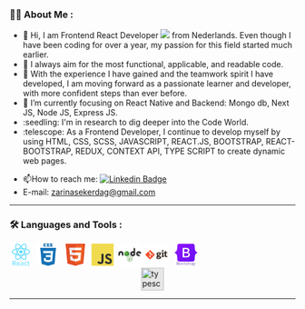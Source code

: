 ### :woman_technologist: About Me :
<ul>
  <li> 👋 Hi, I am Frontend React Developer <img src="https://media.giphy.com/media/WUlplcMpOCEmTGBtBW/giphy.gif"           
      width="30"> from Nederlands. Even though I have been coding for over a year, my passion for this field started much 
      earlier.</li>
  <li>👀 I always aim for the most functional, applicable, and readable code.</li>
  <li>🌱 With the experience I have gained and the teamwork spirit I have developed, I am moving forward as a passionate           learner and developer, with more confident steps than ever before.</li>
  <li>💞️ I’m currently focusing on React Native and Backend: Mongo db, Next JS, Node JS, Express JS.</li>
   <li>:seedling: I'm in research to dig deeper into the Code World.</li>
  <li>:telescope: As a Frontend Developer, I continue to develop myself by using HTML, CSS, SCSS, JAVASCRIPT, REACT.JS, 
       BOOTSTRAP, REACT-BOOTSTRAP, REDUX, CONTEXT API, TYPE SCRIPT to create dynamic web pages.</li>
</ul>

- :mailbox:How to reach me: [![Linkedin Badge](https://img.shields.io/badge/-Linkedin-blue?style=flat&logo=Linkedin&logoColor=white)](https://www.linkedin.com/in/zarina-sekerdag-178232235/)
- E-mail: zarinasekerdag@gmail.com

---

### :hammer_and_wrench: Languages and Tools :
<div>
  <img src="https://github.com/devicons/devicon/blob/master/icons/react/react-original-wordmark.svg" title="React" alt="React" width="40" height="40"/>&nbsp;
  <img src="https://github.com/devicons/devicon/blob/master/icons/css3/css3-plain-wordmark.svg"  title="CSS3" alt="CSS" width="40" height="40"/>&nbsp; 
  <img src="https://github.com/devicons/devicon/blob/master/icons/html5/html5-original.svg" title="HTML5" alt="HTML" width="40" height="40"/>&nbsp;
  <img src="https://github.com/devicons/devicon/blob/master/icons/javascript/javascript-original.svg" title="JavaScript" alt="JavaScript" width="40" height="40"/>&nbsp;
  <img src="https://github.com/devicons/devicon/blob/master/icons/nodejs/nodejs-original-wordmark.svg" title="NodeJS" alt="NodeJS" width="40" height="40"/>&nbsp;
  <img src="https://github.com/devicons/devicon/blob/master/icons/git/git-original-wordmark.svg" title="Git" **alt="Git" width="40" height="40"/> &nbsp;
  <img src="https://github.com/devicons/devicon/blob/master/icons/bootstrap/bootstrap-original-wordmark.svg" title="Bootstrap" **alt="Bootstrap" width="40" height="40"/> &nbsp;
  <img style="display: block;-webkit-user-select: none;margin: auto;background-color: hsl(0, 0%, 90%);transition: background-color 300ms;" src="https://user-images.githubusercontent.com/81612480/170480034-7a192755-70ef-4d44-8fe3-dcef22f4869b.png" title="typescript" **alt="typescript" width="40" height="40">
</div>

---
  
